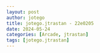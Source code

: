 ```yaml
---
layout: post
author: jotego
title: jotego.jtrastan - 22e0205
date: 2024-05-24
categories: [Arcade, jtrastan]
tags: [jotego.jtrastan]
---
```


